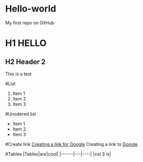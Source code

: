 # Hello-world
My first repo on GitHub
# H1 HELLO
## H2 Header 2

This is a test

#List
1. Item 1
2. Item 2
3. Item 3

#Unodered list

* Item 1
* Item 2
* Item 3

#Create link
[Creating a link for Google](www.google.com)
Creating a link to [Google](www.google.com)

#Tables
|Tables|are|cool|
|------|---|----|
|col 3 is|
